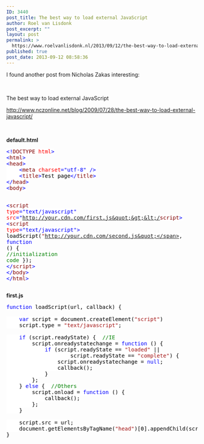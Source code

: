 ```yaml
---
ID: 3440
post_title: The best way to load external JavaScript
author: Roel van Lisdonk
post_excerpt: ""
layout: post
permalink: >
  https://www.roelvanlisdonk.nl/2013/09/12/the-best-way-to-load-external-javascript/
published: true
post_date: 2013-09-12 08:58:36
---
```

<p>I found another post from Nicholas Zakas interesting: </p>  <p>&#160;</p>  <p>The best way to load external JavaScript </p>  <p><a href="http://www.nczonline.net/blog/2009/07/28/the-best-way-to-load-external-javascript/">http://www.nczonline.net/blog/2009/07/28/the-best-way-to-load-external-javascript/</a> </p>  <p>&#160; </p>  <p><strong>default.html</strong></p>  <pre class="code"><span style="background: white; color: blue">&lt;!</span><span style="background: white; color: maroon">DOCTYPE </span><span style="background: white; color: red">html</span><span style="background: white; color: blue">&gt;
&lt;</span><span style="background: white; color: maroon">html</span><span style="background: white; color: blue">&gt;
&lt;</span><span style="background: white; color: maroon">head</span><span style="background: white; color: blue">&gt;
    &lt;</span><span style="background: white; color: maroon">meta </span><span style="background: white; color: red">charset</span><span style="background: white; color: blue">=&quot;utf-8&quot; /&gt;
    &lt;</span><span style="background: white; color: maroon">title</span><span style="background: white; color: blue">&gt;</span><span style="background: white; color: black">Test page</span><span style="background: white; color: blue">&lt;/</span><span style="background: white; color: maroon">title</span><span style="background: white; color: blue">&gt;
&lt;/</span><span style="background: white; color: maroon">head</span><span style="background: white; color: blue">&gt;
&lt;</span><span style="background: white; color: maroon">body</span><span style="background: white; color: blue">&gt;



&lt;</span><span style="background: white; color: maroon">script </span><span style="background: white; color: red">type</span><span style="background: white; color: blue">=&quot;text/javascript&quot; </span><span style="background: white; color: red">src</span><span style="background: white; color: blue">=&quot;http://your.cdn.com/first.js&quot;&gt;&lt;/</span><span style="background: white; color: maroon">script</span><span style="background: white; color: blue">&gt;
&lt;</span><span style="background: white; color: maroon">script </span><span style="background: white; color: red">type</span><span style="background: white; color: blue">=&quot;text/javascript&quot;&gt;
    </span><span style="background: white; color: black">loadScript(</span><span style="background: white; color: #a31515">&quot;http://your.cdn.com/second.js&quot;</span><span style="background: white; color: black">, </span><span style="background: white; color: blue">function </span><span style="background: white; color: black">() {
        </span><span style="background: white; color: green">//initialization code
    </span><span style="background: white; color: black">});
</span><span style="background: white; color: blue">&lt;/</span><span style="background: white; color: maroon">script</span><span style="background: white; color: blue">&gt;
&lt;/</span><span style="background: white; color: maroon">body</span><span style="background: white; color: blue">&gt;
&lt;/</span><span style="background: white; color: maroon">html</span><span style="background: white; color: blue">&gt;</span></pre>

<p><strong>first.js</strong></p>

<pre class="code"><span style="background: white; color: blue">function </span><span style="background: white; color: black">loadScript(url, callback) {

    </span><span style="background: white; color: blue">var </span><span style="background: white; color: black">script = document.createElement(</span><span style="background: white; color: #a31515">&quot;script&quot;</span><span style="background: white; color: black">)
    script.type = </span><span style="background: white; color: #a31515">&quot;text/javascript&quot;</span><span style="background: white; color: black">;

    </span><span style="background: white; color: blue">if </span><span style="background: white; color: black">(script.readyState) {  </span><span style="background: white; color: green">//IE
        </span><span style="background: white; color: black">script.onreadystatechange = </span><span style="background: white; color: blue">function </span><span style="background: white; color: black">() {
            </span><span style="background: white; color: blue">if </span><span style="background: white; color: black">(script.readyState == </span><span style="background: white; color: #a31515">&quot;loaded&quot; </span><span style="background: white; color: black">||
                    script.readyState == </span><span style="background: white; color: #a31515">&quot;complete&quot;</span><span style="background: white; color: black">) {
                script.onreadystatechange = </span><span style="background: white; color: blue">null</span><span style="background: white; color: black">;
                callback();
            }
        };
    } </span><span style="background: white; color: blue">else </span><span style="background: white; color: black">{  </span><span style="background: white; color: green">//Others
        </span><span style="background: white; color: black">script.onload = </span><span style="background: white; color: blue">function </span><span style="background: white; color: black">() {
            callback();
        };
    }

    script.src = url;
    document.getElementsByTagName(</span><span style="background: white; color: #a31515">&quot;head&quot;</span><span style="background: white; color: black">)[0].appendChild(script);
}</span></pre>